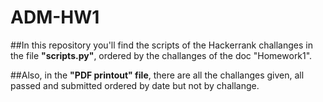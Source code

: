 # ADM-HW1

##In this repository you'll find the scripts of the Hackerrank challanges in the file **"scripts.py"**, ordered by the challanges of the doc "Homework1".

##Also, in the **"PDF printout" file**, there are all the challanges given, all passed and submitted ordered by date but not by challange.
